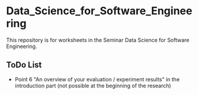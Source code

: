 # Data_Science_for_Software_Engineering
 This repository is for worksheets in the Seminar Data Science for Software Engineering.

## ToDo List
- Point 6 "An overview of your evaluation / experiment results" in the introduction part (not possible at the beginning of the research)
